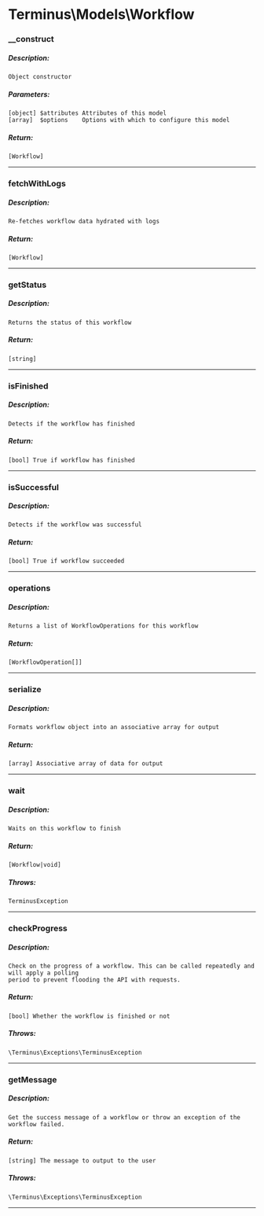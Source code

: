 # Terminus\Models\Workflow

### __construct
##### Description:
    Object constructor

##### Parameters:
    [object] $attributes Attributes of this model
    [array]  $options    Options with which to configure this model

##### Return:
    [Workflow]

---

### fetchWithLogs
##### Description:
    Re-fetches workflow data hydrated with logs

##### Return:
    [Workflow]

---

### getStatus
##### Description:
    Returns the status of this workflow

##### Return:
    [string]

---

### isFinished
##### Description:
    Detects if the workflow has finished

##### Return:
    [bool] True if workflow has finished

---

### isSuccessful
##### Description:
    Detects if the workflow was successful

##### Return:
    [bool] True if workflow succeeded

---

### operations
##### Description:
    Returns a list of WorkflowOperations for this workflow

##### Return:
    [WorkflowOperation[]]

---

### serialize
##### Description:
    Formats workflow object into an associative array for output

##### Return:
    [array] Associative array of data for output

---

### wait
##### Description:
    Waits on this workflow to finish

##### Return:
    [Workflow|void]

##### Throws:
    TerminusException

---

### checkProgress
##### Description:
    Check on the progress of a workflow. This can be called repeatedly and will apply a polling
    period to prevent flooding the API with requests.

##### Return:
    [bool] Whether the workflow is finished or not

##### Throws:
    \Terminus\Exceptions\TerminusException

---

### getMessage
##### Description:
    Get the success message of a workflow or throw an exception of the workflow failed.

##### Return:
    [string] The message to output to the user

##### Throws:
    \Terminus\Exceptions\TerminusException

---

